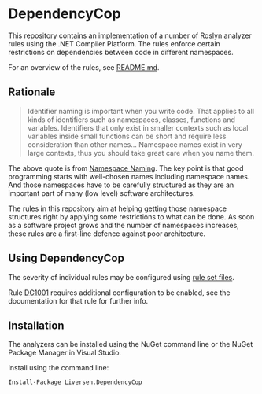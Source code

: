 # DependencyCop

This repository contains an implementation of a number of Roslyn analyzer rules using the .NET Compiler Platform. The rules enforce certain restrictions on dependencies between code in different namespaces.

For an overview of the rules, see [README.md](./Liversen.DependencyCop/README.md).

## Rationale

> Identifier naming is important when you write code. That applies to all kinds of identifiers such as namespaces, classes, functions and variables. Identifiers that only exist in smaller contexts such as local variables inside small functions can be short and require less consideration than other names... Namespace names exist in very large contexts, thus you should take great care when you name them.

The above quote is from [Namespace Naming](https://www.linkedin.com/pulse/namespace-naming-lars-iversen/). The key point is that good programming starts with well-chosen names including namespace names. And those namespaces have to be carefully structured as they are an important part of many (low level) software architectures.

The rules in this repository aim at helping getting those namespace structures right by applying some restrictions to what can be done. As soon as a software project grows and the number of namespaces increases, these rules are a first-line defence against poor architecture. 

## Using DependencyCop

The severity of individual rules may be configured using [rule set files](https://docs.microsoft.com/en-us/visualstudio/code-quality/using-rule-sets-to-group-code-analysis-rules).

Rule [DC1001](https://github.com/larsiver/DependencyCop/blob/main/Liversen.DependencyCop/Documentation/DC1001.md) requires additional configuration to be enabled, see the documentation for that rule for further info.

## Installation

The analyzers can be installed using the NuGet command line or the NuGet Package Manager in Visual Studio.

Install using the command line:

    Install-Package Liversen.DependencyCop

## 